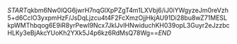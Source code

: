 $START$qkbm6Nw0lQG6jwrH7nqGlXpPZgT4m1LXVbj6/iJ0iYWgyzeJm0reVzh5+d6CclO3yxpmHzF/JsDqLjzcu4t4F2FcXmzOjjHkjAU91Di28bu8wZ71MESLkpWMThbqog6E9iR8yrPewI9Ncx7JklJvIHNwiduchKH039opL3Guyr2eJzzbcHLKy3eBjAkcYUoKh2YXk5J4p6kz6RdMsQ78Wg==$END$